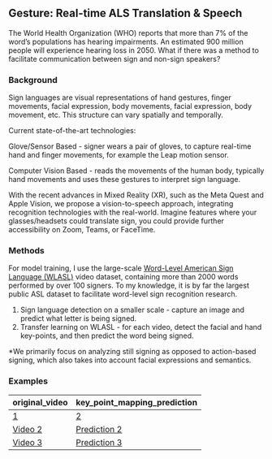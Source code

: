 
## Gesture: Real-time ALS Translation & Speech

The World Health Organization (WHO) reports that more than 7% of the word’s populations has hearing impairments. An estimated 900 million people will experience hearing loss in 2050. What if there was a method to facilitate communication between sign and non-sign speakers?

### Background

Sign languages are visual representations of hand gestures, finger movements, facial expression, body movements, facial expression, body movement, etc. This structure can vary spatially and temporally.

Current state-of-the-art technologies:

Glove/Sensor Based - signer wears a pair of gloves, to capture real-time hand and finger movements, for example the Leap motion sensor.

Computer Vision Based - reads the movements of the human body, typically hand movements and uses these gestures to interpret sign language. 

With the recent advances in Mixed Reality (XR), such as the Meta Quest and Apple Vision, we propose a vision-to-speech approach, integrating recognition technologies with the real-world. Imagine features where your glasses/headsets could translate sign, you could provide further accessibility on Zoom, Teams, or FaceTime. 

### Methods

For model training, I use the large-scale [Word-Level American Sign Language (WLASL)](https://github.com/dxli94/WLASL/) video dataset, containing more than 2000 words performed by over 100 signers. To my knowledge, it is by far the largest public ASL dataset to facilitate word-level sign recognition research.

1. Sign language detection on a smaller scale - capture an image and predict what letter is being signed.
2. Transfer learning on WLASL - for each video, detect the facial and hand key-points, and then predict the word being signed.

*We primarily focus on analyzing still signing as opposed to action-based signing, which also takes into account facial expressions and semantics.

### Examples
| original_video | key_point_mapping_prediction |
|----------------|------------------------------|
| [1](./selected_gifs/65011.jpg) | [2](https://github.com/tanisharajgor/als-translation/blob/main/selected_gifs/65011%20-%20keypoints.gif) |
| [Video 2](link_to_video_2) | [Prediction 2](link_to_prediction_2) |
| [Video 3](link_to_video_3) | [Prediction 3](link_to_prediction_3) |





